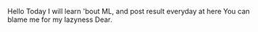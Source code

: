 Hello 
Today I will learn 'bout ML, and post result everyday at here
You can blame me for my lazyness 
Dear.
